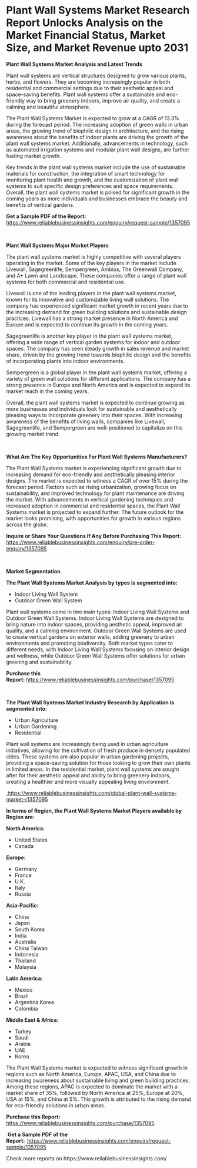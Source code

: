 <p><h1>Plant Wall Systems Market Research Report Unlocks Analysis on the Market Financial Status, Market Size, and Market Revenue upto 2031</h1></p><p><strong>Plant Wall Systems Market Analysis and Latest Trends</strong></p>
<p><p>Plant wall systems are vertical structures designed to grow various plants, herbs, and flowers. They are becoming increasingly popular in both residential and commercial settings due to their aesthetic appeal and space-saving benefits. Plant wall systems offer a sustainable and eco-friendly way to bring greenery indoors, improve air quality, and create a calming and beautiful atmosphere.</p><p>The Plant Wall Systems Market is expected to grow at a CAGR of 13.3% during the forecast period. The increasing adoption of green walls in urban areas, the growing trend of biophilic design in architecture, and the rising awareness about the benefits of indoor plants are driving the growth of the plant wall systems market. Additionally, advancements in technology, such as automated irrigation systems and modular plant wall designs, are further fueling market growth.</p><p>Key trends in the plant wall systems market include the use of sustainable materials for construction, the integration of smart technology for monitoring plant health and growth, and the customization of plant wall systems to suit specific design preferences and space requirements. Overall, the plant wall systems market is poised for significant growth in the coming years as more individuals and businesses embrace the beauty and benefits of vertical gardens.</p></p>
<p><strong>Get a Sample PDF of the Report:&nbsp;</strong> <a href="https://www.reliablebusinessinsights.com/enquiry/request-sample/1357095">https://www.reliablebusinessinsights.com/enquiry/request-sample/1357095</a></p>
<p>&nbsp;</p>
<p><strong>Plant Wall Systems Major Market Players</strong></p>
<p><p>The plant wall systems market is highly competitive with several players operating in the market. Some of the key players in the market include Livewall, Sagegreenlife, Sempergreen, Ambius, The Greenwall Company, and A+ Lawn and Landscape. These companies offer a range of plant wall systems for both commercial and residential use.</p><p>Livewall is one of the leading players in the plant wall systems market, known for its innovative and customizable living wall solutions. The company has experienced significant market growth in recent years due to the increasing demand for green building solutions and sustainable design practices. Livewall has a strong market presence in North America and Europe and is expected to continue its growth in the coming years.</p><p>Sagegreenlife is another key player in the plant wall systems market, offering a wide range of vertical garden systems for indoor and outdoor spaces. The company has seen steady growth in sales revenue and market share, driven by the growing trend towards biophilic design and the benefits of incorporating plants into indoor environments.</p><p>Sempergreen is a global player in the plant wall systems market, offering a variety of green wall solutions for different applications. The company has a strong presence in Europe and North America and is expected to expand its market reach in the coming years.</p><p>Overall, the plant wall systems market is expected to continue growing as more businesses and individuals look for sustainable and aesthetically pleasing ways to incorporate greenery into their spaces. With increasing awareness of the benefits of living walls, companies like Livewall, Sagegreenlife, and Sempergreen are well-positioned to capitalize on this growing market trend.</p></p>
<p>&nbsp;</p>
<p><strong>What Are The Key Opportunities For Plant Wall Systems Manufacturers?</strong></p>
<p><p>The Plant Wall Systems market is experiencing significant growth due to increasing demand for eco-friendly and aesthetically pleasing interior designs. The market is expected to witness a CAGR of over 15% during the forecast period. Factors such as rising urbanization, growing focus on sustainability, and improved technology for plant maintenance are driving the market. With advancements in vertical gardening techniques and increased adoption in commercial and residential spaces, the Plant Wall Systems market is projected to expand further. The future outlook for the market looks promising, with opportunities for growth in various regions across the globe.</p></p>
<p><strong>Inquire or Share Your Questions If Any Before Purchasing This Report:</strong> <a href="https://www.reliablebusinessinsights.com/enquiry/pre-order-enquiry/1357095">https://www.reliablebusinessinsights.com/enquiry/pre-order-enquiry/1357095</a></p>
<p>&nbsp;</p>
<p><strong>Market Segmentation</strong></p>
<p><strong>The Plant Wall Systems Market Analysis by types is segmented into:</strong></p>
<p><ul><li>Indoor Living Wall System</li><li>Outdoor Green Wall System</li></ul></p>
<p><p>Plant wall systems come in two main types: Indoor Living Wall Systems and Outdoor Green Wall Systems. Indoor Living Wall Systems are designed to bring nature into indoor spaces, providing aesthetic appeal, improved air quality, and a calming environment. Outdoor Green Wall Systems are used to create vertical gardens on exterior walls, adding greenery to urban environments and promoting biodiversity. Both market types cater to different needs, with Indoor Living Wall Systems focusing on interior design and wellness, while Outdoor Green Wall Systems offer solutions for urban greening and sustainability.</p></p>
<p><strong>Purchase this Report:&nbsp;</strong><a href="https://www.reliablebusinessinsights.com/purchase/1357095">https://www.reliablebusinessinsights.com/purchase/1357095</a></p>
<p>&nbsp;</p>
<p><strong>The Plant Wall Systems Market Industry Research by Application is segmented into:</strong></p>
<p><ul><li>Urban Agriculture</li><li>Urban Gardening</li><li>Residential</li></ul></p>
<p><p>Plant wall systems are increasingly being used in urban agriculture initiatives, allowing for the cultivation of fresh produce in densely populated cities. These systems are also popular in urban gardening projects, providing a space-saving solution for those looking to grow their own plants in limited areas. In the residential market, plant wall systems are sought after for their aesthetic appeal and ability to bring greenery indoors, creating a healthier and more visually appealing living environment.</p></p>
<p><a href="https://www.reliablebusinessinsights.com/global-plant-wall-systems-market-r1357095">&nbsp;https://www.reliablebusinessinsights.com/global-plant-wall-systems-market-r1357095</a></p>
<p><strong>In terms of Region, the Plant Wall Systems Market Players available by Region are:</strong></p>
<p>
    <p> <strong> North America: </strong>
        <ul>
            <li>United States</li>
            <li>Canada</li>
        </ul>
        </p> 
    <p> <strong> Europe: </strong>
        <ul>
            <li>Germany</li>
            <li>France</li>
            <li>U.K.</li>
            <li>Italy</li>
            <li>Russia</li>
        </ul>
        </p> 
    <p> <strong> Asia-Pacific: </strong>
        <ul>
            <li>China</li>
            <li>Japan</li>
            <li>South Korea</li>
            <li>India</li>
            <li>Australia</li>
            <li>China Taiwan</li>
            <li>Indonesia</li>
            <li>Thailand</li>
            <li>Malaysia</li>
        </ul>
        </p> 
    <p> <strong> Latin America: </strong>
        <ul>
            <li>Mexico</li>
            <li>Brazil</li>
            <li>Argentina Korea</li>
            <li>Colombia</li>
        </ul>
        </p> 
    <p> <strong> Middle East & Africa: </strong>
        <ul>
            <li>Turkey</li>
            <li>Saudi</li>
            <li>Arabia</li>
            <li>UAE</li>
            <li>Korea</li>
        </ul>
    </p>
    </p>
<p><p>The Plant Wall Systems market is expected to witness significant growth in regions such as North America, Europe, APAC, USA, and China due to increasing awareness about sustainable living and green building practices. Among these regions, APAC is expected to dominate the market with a market share of 35%, followed by North America at 25%, Europe at 20%, USA at 15%, and China at 5%. This growth is attributed to the rising demand for eco-friendly solutions in urban areas.</p></p>
<p><strong>Purchase this Report: </strong><a href="https://www.reliablebusinessinsights.com/purchase/1357095">https://www.reliablebusinessinsights.com/purchase/1357095</a></p>
<p>&nbsp;<strong>Get a Sample PDF of the Report:&nbsp;&nbsp;</strong><a href="https://www.reliablebusinessinsights.com/enquiry/request-sample/1357095">https://www.reliablebusinessinsights.com/enquiry/request-sample/1357095</a></p>
<p><strong></strong></p>
<p>Check more reports on https://www.reliablebusinessinsights.com/</p>